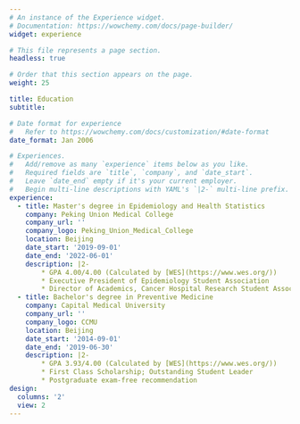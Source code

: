 ```yaml
---
# An instance of the Experience widget.
# Documentation: https://wowchemy.com/docs/page-builder/
widget: experience

# This file represents a page section.
headless: true

# Order that this section appears on the page.
weight: 25

title: Education
subtitle:

# Date format for experience
#   Refer to https://wowchemy.com/docs/customization/#date-format
date_format: Jan 2006

# Experiences.
#   Add/remove as many `experience` items below as you like.
#   Required fields are `title`, `company`, and `date_start`.
#   Leave `date_end` empty if it's your current employer.
#   Begin multi-line descriptions with YAML's `|2-` multi-line prefix.
experience: 
  - title: Master's degree in Epidemiology and Health Statistics
    company: Peking Union Medical College
    company_url: ''
    company_logo: Peking_Union_Medical_College
    location: Beijing
    date_start: '2019-09-01'
    date_end: '2022-06-01'
    description: |2-
        * GPA 4.00/4.00 (Calculated by [WES](https://www.wes.org/))
        * Executive President of Epidemiology Student Association
        * Director of Academics, Cancer Hospital Research Student Association
  - title: Bachelor's degree in Preventive Medicine
    company: Capital Medical University
    company_url: ''
    company_logo: CCMU
    location: Beijing
    date_start: '2014-09-01'
    date_end: '2019-06-30'
    description: |2-
        * GPA 3.93/4.00 (Calculated by [WES](https://www.wes.org/))
        * First Class Scholarship; Outstanding Student Leader
        * Postgraduate exam-free recommendation
design:
  columns: '2'
  view: 2
---
```

